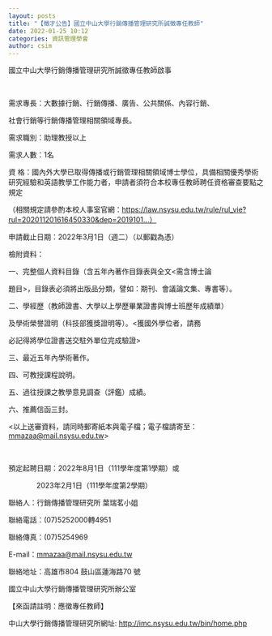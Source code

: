 ```yaml
---
layout: posts
title: "【徵才公告】國立中山大學行銷傳播管理研究所誠徵專任教師"
date: 2022-01-25 10:12
categories: 資訊管理學會
author: csim
---
```


國立中山大學行銷傳播管理研究所誠徵專任教師啟事

 

需求專長：大數據行銷、行銷傳播、廣告、公共關係、內容行銷、

社會行銷等行銷傳播管理相關領域專長。

需求職別：助理教授以上

需求人數：1名

資 格：國內外大學已取得傳播或行銷管理相關領域博士學位，具備相關優秀學術研究經驗和英語教學工作能力者，申請者須符合本校專任教師聘任資格審查要點之規定

（相關規定請參酌本校人事室官網：https://law.nsysu.edu.tw/rule/rul_vie?rul=202011201616450330&dep=2019101...）

申請截止日期：2022年3月1日（週二）（以郵戳為憑）

檢附資料：

一、完整個人資料目錄（含五年內著作目錄表與全文<需含博士論

題目>，目錄表必須將出版品分類，譬如：期刊、會議論文集、專書等）。

二、學經歷（教師證書、大學以上學歷畢業證書與博士班歷年成績單）

及學術榮譽證明（科技部獲獎證明等）。<獲國外學位者，請務

必記得將學位證書送交駐外單位完成驗證>

三、最近五年內學術著作。

四、可教授課程說明。

五、過往授課之教學意見調查（評鑑）成績。

六、推薦信函三封。

<以上送審資料，請同時郵寄紙本與電子檔；電子檔請寄至：mmazaa@mail.nsysu.edu.tw>

 

預定起聘日期：2022年8月1日（111學年度第1學期）或

              2023年2月1日（111學年度第2學期）

聯絡人：行銷傳播管理研究所 葉瑞茗小姐

聯絡電話：(07)5252000轉4951

聯絡傳真：(07)5254969

E-mail：mmazaa@mail.nsysu.edu.tw

聯絡地址：高雄市804 鼓山區蓮海路70 號

國立中山大學行銷傳播管理研究所辦公室

【來函請註明：應徵專任教師】

中山大學行銷傳播管理研究所網址: http://imc.nsysu.edu.tw/bin/home.php

 
